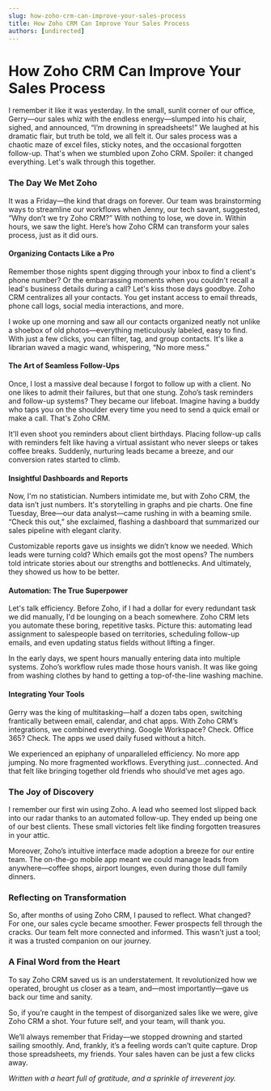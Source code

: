 ```yaml
---
slug: how-zoho-crm-can-improve-your-sales-process
title: How Zoho CRM Can Improve Your Sales Process
authors: [undirected]
---
```


# How Zoho CRM Can Improve Your Sales Process

I remember it like it was yesterday. In the small, sunlit corner of our office, Gerry—our sales whiz with the endless energy—slumped into his chair, sighed, and announced, “I’m drowning in spreadsheets!” We laughed at his dramatic flair, but truth be told, we all felt it. Our sales process was a chaotic maze of excel files, sticky notes, and the occasional forgotten follow-up. That's when we stumbled upon Zoho CRM. Spoiler: it changed everything. Let's walk through this together. 

### The Day We Met Zoho 

It was a Friday—the kind that drags on forever. Our team was brainstorming ways to streamline our workflows when Jenny, our tech savant, suggested, “Why don’t we try Zoho CRM?” With nothing to lose, we dove in. Within hours, we saw the light. Here’s how Zoho CRM can transform your sales process, just as it did ours.

#### Organizing Contacts Like a Pro

Remember those nights spent digging through your inbox to find a client's phone number? Or the embarrassing moments when you couldn't recall a lead's business details during a call? Let's kiss those days goodbye. Zoho CRM centralizes all your contacts. You get instant access to email threads, phone call logs, social media interactions, and more. 

I woke up one morning and saw all our contacts organized neatly not unlike a shoebox of old photos—everything meticulously labeled, easy to find. With just a few clicks, you can filter, tag, and group contacts. It's like a librarian waved a magic wand, whispering, “No more mess.”

#### The Art of Seamless Follow-Ups

Once, I lost a massive deal because I forgot to follow up with a client. No one likes to admit their failures, but that one stung. Zoho’s task reminders and follow-up systems? They became our lifeboat. Imagine having a buddy who taps you on the shoulder every time you need to send a quick email or make a call. That's Zoho CRM.

It'll even shoot you reminders about client birthdays. Placing follow-up calls with reminders felt like having a virtual assistant who never sleeps or takes coffee breaks. Suddenly, nurturing leads became a breeze, and our conversion rates started to climb.

#### Insightful Dashboards and Reports

Now, I'm no statistician. Numbers intimidate me, but with Zoho CRM, the data isn’t just numbers. It's storytelling in graphs and pie charts. One fine Tuesday, Bree—our data analyst—came rushing in with a beaming smile. “Check this out,” she exclaimed, flashing a dashboard that summarized our sales pipeline with elegant clarity.

Customizable reports gave us insights we didn’t know we needed. Which leads were turning cold? Which emails got the most opens? The numbers told intricate stories about our strengths and bottlenecks. And ultimately, they showed us how to be better.

#### Automation: The True Superpower

Let's talk efficiency. Before Zoho, if I had a dollar for every redundant task we did manually, I'd be lounging on a beach somewhere. Zoho CRM lets you automate these boring, repetitive tasks. Picture this: automating lead assignment to salespeople based on territories, scheduling follow-up emails, and even updating status fields without lifting a finger.

In the early days, we spent hours manually entering data into multiple systems. Zoho’s workflow rules made those hours vanish. It was like going from washing clothes by hand to getting a top-of-the-line washing machine.

#### Integrating Your Tools

Gerry was the king of multitasking—half a dozen tabs open, switching frantically between email, calendar, and chat apps. With Zoho CRM’s integrations, we combined everything. Google Workspace? Check. Office 365? Check. The apps we used daily fused without a hitch.

We experienced an epiphany of unparalleled efficiency. No more app jumping. No more fragmented workflows. Everything just...connected. And that felt like bringing together old friends who should’ve met ages ago.

### The Joy of Discovery

I remember our first win using Zoho. A lead who seemed lost slipped back into our radar thanks to an automated follow-up. They ended up being one of our best clients. These small victories felt like finding forgotten treasures in your attic.

Moreover, Zoho’s intuitive interface made adoption a breeze for our entire team. The on-the-go mobile app meant we could manage leads from anywhere—coffee shops, airport lounges, even during those dull family dinners.

### Reflecting on Transformation

So, after months of using Zoho CRM, I paused to reflect. What changed? For one, our sales cycle became smoother. Fewer prospects fell through the cracks. Our team felt more connected and informed. This wasn't just a tool; it was a trusted companion on our journey.

### A Final Word from the Heart

To say Zoho CRM saved us is an understatement. It revolutionized how we operated, brought us closer as a team, and—most importantly—gave us back our time and sanity.

So, if you’re caught in the tempest of disorganized sales like we were, give Zoho CRM a shot. Your future self, and your team, will thank you.

We’ll always remember that Friday—we stopped drowning and started sailing smoothly. And, frankly, it’s a feeling words can’t quite capture. Drop those spreadsheets, my friends. Your sales haven can be just a few clicks away.

_Written with a heart full of gratitude, and a sprinkle of irreverent joy._ 